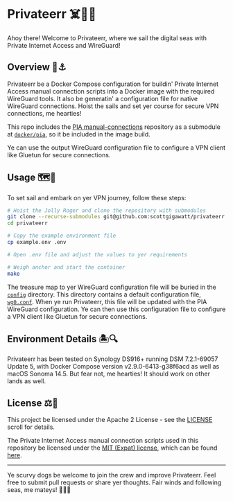 # Privateerr ☠️🏴‍☠️

Ahoy there! Welcome to Privateerr, where we sail the digital seas with Private Internet Access and WireGuard!

## Overview 🦜⚓️

Privateerr be a Docker Compose configuration for buildin' Private Internet Access manual connection scripts into a Docker image with the required WireGuard tools. It also be generatin' a configuration file for native WireGuard connections. Hoist the sails and set yer course for secure VPN connections, me hearties!

This repo includes the [PIA manual-connections](https://github.com/pia-foss/manual-connections) repository as a submodule at [`docker/pia`](./docker/pia), so it be included in the image build.

Ye can use the output WireGuard configuration file to configure a VPN client like Gluetun for secure connections.

## Usage 🗺️🔧

To set sail and embark on yer VPN journey, follow these steps:

```bash
# Hoist the Jolly Roger and clone the repository with submodules
git clone --recurse-submodules git@github.com:scottgigawatt/privateerr.git
cd privateerr

# Copy the example environment file
cp example.env .env

# Open .env file and adjust the values to yer requirements

# Weigh anchor and start the container
make
```

The treasure map to yer WireGuard configuration file will be buried in the [`config`](./config/) directory. This directory contains a default configuration file, [`wg0.conf`](./config/wg0.conf). When ye run Privateerr, this file will be updated with the PIA WireGuard configuration. Ye can then use this configuration file to configure a VPN client like Gluetun for secure connections.

## Environment Details 🏝️🔍

Privateerr has been tested on Synology DS916+ running DSM 7.2.1-69057 Update 5, with Docker Compose version v2.9.0-6413-g38f6acd as well as macOS Sonoma 14.5. But fear not, me hearties! It should work on other lands as well.

## License ⚖️📜

This project be licensed under the Apache 2 License - see the [LICENSE](LICENSE) scroll for details.

The Private Internet Access manual connection scripts used in this repository be licensed under the [MIT (Expat) license](https://choosealicense.com/licenses/mit/), which can be found [here](https://github.com/pia-foss/manual-connections/blob/master/LICENSE).

---

Ye scurvy dogs be welcome to join the crew and improve Privateerr. Feel free to submit pull requests or share yer thoughts. Fair winds and following seas, me mateys! 🌊🏴‍☠️
